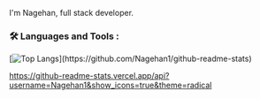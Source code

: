 I'm Nagehan, full stack developer.
<!--
**Nagehan1/Nagehan1** is a :sparkles: _special_ :sparkles: repository because its `README.md` (this file) appears on your GitHub profile.
Here are some ideas to get you started:
- :telescope: I’m currently working on to become a full-stack developer.
- :seedling: I’m currently learning fornt-end and back-end using Javascript, HTML ,CSS, React ,Node, Express....
- :dancers: I’m looking to collaborate on ...
- :mailbox: How to reach me: ...https://www.linkedin.com/in/nagehan-uyumaz-5a4646209/
-->


### :hammer_and_wrench: Languages and Tools :
[![Top Langs](https://github-readme-stats.vercel.app/api/top-langs/?username=Nagehan1&hide=ruby,)](https://github.com/Nagehan1/github-readme-stats)

https://github-readme-stats.vercel.app/api?username=Nagehan1&show_icons=true&theme=radical
